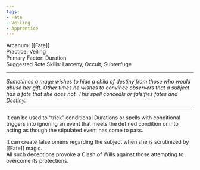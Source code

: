 ```yaml
---
tags:
- Fate
- Veiling
- Apprentice
---
```


Arcanum: [[Fate]]\
Practice: Veiling\
Primary Factor: Duration\
Suggested Rote Skills: Larceny, Occult, Subterfuge

---

_Sometimes a mage wishes to hide a child of destiny from those who would abuse her gift. Other times he wishes to convince observers that a subject has a fate that she does not. This spell conceals or falsifies fates and Destiny._

---

It can be used to “trick” conditional Durations or spells with conditional triggers into ignoring an event that meets the defined condition or into acting as though the stipulated event has come to pass. 

It can create false omens regarding the subject when she is scrutinized by [[Fate]] magic.\
All such deceptions provoke a Clash of Wills against those attempting to overcome its protections.

